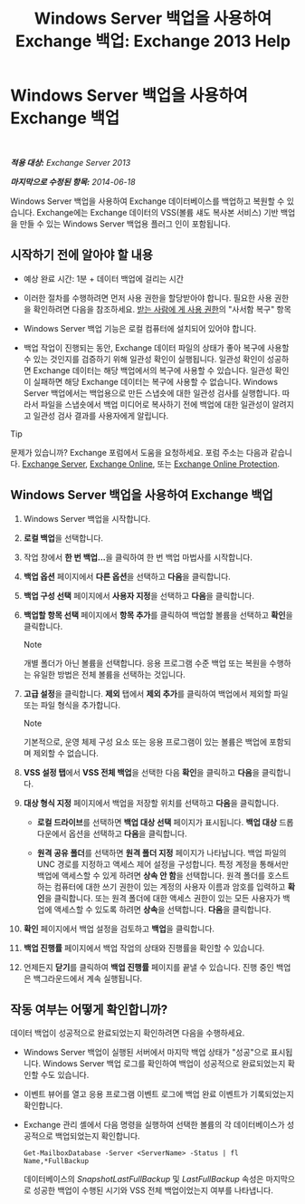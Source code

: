 ﻿---
title: 'Windows Server 백업을 사용하여 Exchange 백업: Exchange 2013 Help'
TOCTitle: Windows Server 백업을 사용하여 Exchange 백업
ms:assetid: 188a8291-0a41-4ca2-b6d2-94242e2b1ffc
ms:mtpsurl: https://technet.microsoft.com/ko-kr/library/Dd876854(v=EXCHG.150)
ms:contentKeyID: 50482566
ms.date: 05/22/2018
mtps_version: v=EXCHG.150
ms.translationtype: MT
---

# Windows Server 백업을 사용하여 Exchange 백업

 

_<strong>적용 대상:</strong> Exchange Server 2013_

_<strong>마지막으로 수정된 항목:</strong> 2014-06-18_

Windows Server 백업을 사용하여 Exchange 데이터베이스를 백업하고 복원할 수 있습니다. Exchange에는 Exchange 데이터의 VSS(볼륨 섀도 복사본 서비스) 기반 백업을 만들 수 있는 Windows Server 백업용 플러그 인이 포함됩니다.

## 시작하기 전에 알아야 할 내용

  - 예상 완료 시간: 1분 + 데이터 백업에 걸리는 시간

  - 이러한 절차를 수행하려면 먼저 사용 권한을 할당받아야 합니다. 필요한 사용 권한을 확인하려면 다음을 참조하세요. [받는 사람에 게 사용 권한](recipients-permissions-exchange-2013-help.md)의 "사서함 복구" 항목

  - Windows Server 백업 기능은 로컬 컴퓨터에 설치되어 있어야 합니다.

  - 백업 작업이 진행되는 동안, Exchange 데이터 파일의 상태가 좋아 복구에 사용할 수 있는 것인지를 검증하기 위해 일관성 확인이 실행됩니다. 일관성 확인이 성공하면 Exchange 데이터는 해당 백업에서의 복구에 사용할 수 있습니다. 일관성 확인이 실패하면 해당 Exchange 데이터는 복구에 사용할 수 없습니다. Windows Server 백업에서는 백업용으로 만든 스냅숏에 대한 일관성 검사를 실행합니다. 따라서 파일을 스냅숏에서 백업 미디어로 복사하기 전에 백업에 대한 일관성이 알려지고 일관성 검사 결과를 사용자에게 알립니다.


> [!TIP]
> 문제가 있습니까? Exchange 포럼에서 도움을 요청하세요. 포럼 주소는 다음과 같습니다. <A href="https://go.microsoft.com/fwlink/p/?linkid=60612">Exchange Server</A>, <A href="https://go.microsoft.com/fwlink/p/?linkid=267542">Exchange Online</A>, 또는 <A href="https://go.microsoft.com/fwlink/p/?linkid=285351">Exchange Online Protection</A>.



## Windows Server 백업을 사용하여 Exchange 백업

1.  Windows Server 백업을 시작합니다.

2.  <strong>로컬 백업</strong>을 선택합니다.

3.  작업 창에서 <strong>한 번 백업...</strong>을 클릭하여 한 번 백업 마법사를 시작합니다.

4.  <strong>백업 옵션</strong> 페이지에서 <strong>다른 옵션</strong>을 선택하고 <strong>다음</strong>을 클릭합니다.

5.  <strong>백업 구성 선택</strong> 페이지에서 <strong>사용자 지정</strong>을 선택하고 <strong>다음</strong>을 클릭합니다.

6.  <strong>백업할 항목 선택</strong> 페이지에서 <strong>항목 추가</strong>를 클릭하여 백업할 볼륨을 선택하고 <strong>확인</strong>을 클릭합니다.
    

    > [!NOTE]
    > 개별 폴더가 아닌 볼륨을 선택합니다. 응용 프로그램 수준 백업 또는 복원을 수행하는 유일한 방법은 전체 볼륨을 선택하는 것입니다.



7.  <strong>고급 설정</strong>을 클릭합니다. <strong>제외</strong> 탭에서 <strong>제외 추가</strong>를 클릭하여 백업에서 제외할 파일 또는 파일 형식을 추가합니다.
    

    > [!NOTE]
    > 기본적으로, 운영 체제 구성 요소 또는 응용 프로그램이 있는 볼륨은 백업에 포함되며 제외할 수 없습니다.



8.  <strong>VSS 설정 탭</strong>에서 <strong>VSS 전체 백업</strong>을 선택한 다음 <strong>확인</strong>을 클릭하고 <strong>다음</strong>을 클릭합니다.

9.  <strong>대상 형식 지정</strong> 페이지에서 백업을 저장할 위치를 선택하고 <strong>다음</strong>을 클릭합니다.
    
      - <strong>로컬 드라이브</strong>를 선택하면 <strong>백업 대상 선택</strong> 페이지가 표시됩니다. <strong>백업 대상</strong> 드롭다운에서 옵션을 선택하고 <strong>다음</strong>을 클릭합니다.
    
      - <strong>원격 공유 폴더</strong>를 선택하면 <strong>원격 폴더 지정</strong> 페이지가 나타납니다. 백업 파일의 UNC 경로를 지정하고 액세스 제어 설정을 구성합니다. 특정 계정을 통해서만 백업에 액세스할 수 있게 하려면 <strong>상속 안 함</strong>을 선택합니다. 원격 폴더를 호스트하는 컴퓨터에 대한 쓰기 권한이 있는 계정의 사용자 이름과 암호를 입력하고 <strong>확인</strong>을 클릭합니다. 또는 원격 폴더에 대한 액세스 권한이 있는 모든 사용자가 백업에 액세스할 수 있도록 하려면 <strong>상속</strong>을 선택합니다. <strong>다음</strong>을 클릭합니다.

10. <strong>확인</strong> 페이지에서 백업 설정을 검토하고 <strong>백업</strong>을 클릭합니다.

11. <strong>백업 진행률</strong> 페이지에서 백업 작업의 상태와 진행률을 확인할 수 있습니다.

12. 언제든지 <strong>닫기</strong>를 클릭하여 <strong>백업 진행률</strong> 페이지를 끝낼 수 있습니다. 진행 중인 백업은 백그라운드에서 계속 실행됩니다.

## 작동 여부는 어떻게 확인합니까?

데이터 백업이 성공적으로 완료되었는지 확인하려면 다음을 수행하세요.

  - Windows Server 백업이 실행된 서버에서 마지막 백업 상태가 "성공"으로 표시됩니다. Windows Server 백업 로그를 확인하여 백업이 성공적으로 완료되었는지 확인할 수도 있습니다.

  - 이벤트 뷰어를 열고 응용 프로그램 이벤트 로그에 백업 완료 이벤트가 기록되었는지 확인합니다.

  - Exchange 관리 셸에서 다음 명령을 실행하여 선택한 볼륨의 각 데이터베이스가 성공적으로 백업되었는지 확인합니다.
    
        Get-MailboxDatabase -Server <ServerName> -Status | fl Name,*FullBackup
    
    데이터베이스의 *SnapshotLastFullBackup* 및 *LastFullBackup* 속성은 마지막으로 성공한 백업이 수행된 시기와 VSS 전체 백업이었는지 여부를 나타냅니다.

